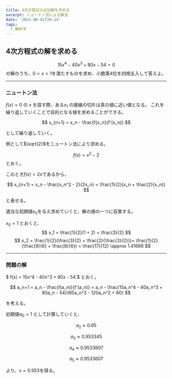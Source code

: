 ```yaml
---
title: 4次方程式の近似解を求める
excerpt: ニュートン法による解法
date: '2021-08-01T20:14'
tags:
  - 解析学
---
```


## 4次方程式の解を求める

$$
15x^4 - 40x^3 + 80x - 54 = 0
$$
の解のうち、$0 < x < 1$を満たすものを求め、小数第4位を四捨五入して答えよ。

<hr>

### ニュートン法

$f(x) = 0$ の $x$ を探す際、ある$x_1$ の接線の切片は真の値に近い値となる。
これを繰り返していくことで目的となる値を求めることができる。

$$
x_{n+1} = x_n - \frac{f(x_n}{f'(x_n)}
$$

として繰り返していく。

例として$\sqrt{2}$をニュートン法により求める。


$$
f(x) = x^2 - 2
$$
とおく。

このとき$f(x) = 2x$であるから、

$$
x_{n+1} = x_n - \frac{x_n^2 - 2}{2x_n} = \frac{1}{2}(x_n + \frac{2}{x_n})
$$

と表せる。

適当な初期値$x_0$を与え求めていくと、解の値の一つに収束する。

$x_0 = 1$ とおくと、
$$
x_1 = \frac{1}{2}(1 + 2) = \frac{3}{2}
$$
$$
x_2 = \frac{1}{2}(\frac{3}{2} + \frac{2}{\frac{3}{2}})= \frac{1}{2}(\frac{9}{6} + \frac{8}{6})  = \frac{17}{12}  \approx 1.41666
$$

<hr>

### 問題の解
$
f(x) = 15x^4 - 40x^3 + 80x - 54 
$ とおく。

$$
a_n+1 = a_n - \frac{f(a_n)}{f'(a_n)} = a_n - \frac{15a_n^4 - 40a_n^3 + 80a_n - 54}{60a_n^3 - 120a_n^2 + 80}
$$

を考える。

初期値$a_0 = 1$ として計算していくと、

$$
a_2 \approx 0.95
$$

$$
a_3 \approx 0.953345
$$

$$
a_4 \approx 0.9533607
$$

$$
a_5 \approx 0.9533607
$$

より、$x = 0.953$を得る。